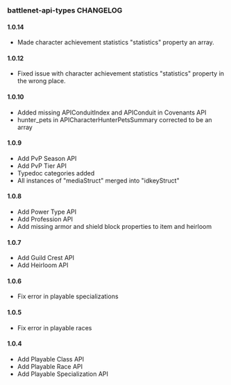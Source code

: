 ### battlenet-api-types CHANGELOG

#### 1.0.14

- Made character achievement statistics "statistics" property an array.

#### 1.0.12

- Fixed issue with character achievement statistics "statistics" property in the wrong place.

#### 1.0.10

- Added missing APIConduitIndex and APIConduit in Covenants API
- hunter_pets in APICharacterHunterPetsSummary corrected to be an array

#### 1.0.9

- Add PvP Season API
- Add PvP Tier API
- Typedoc categories added 
- All instances of "mediaStruct" merged into "idkeyStruct"

#### 1.0.8

- Add Power Type API
- Add Profession API
- Add missing armor and shield block properties to item and heirloom

#### 1.0.7

- Add Guild Crest API
- Add Heirloom API

#### 1.0.6

- Fix error in playable specializations

#### 1.0.5

- Fix error in playable races

#### 1.0.4

- Add Playable Class API
- Add Playable Race API
- Add Playable Specialization API